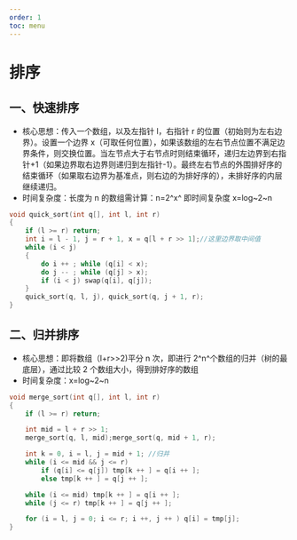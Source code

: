 ```yaml
---
order: 1
toc: menu
---
```


# 排序

## 一、快速排序

- 核心思想：传入一个数组，以及左指针 l，右指针 r 的位置（初始则为左右边界）。设置一个边界 x（可取任何位置），如果该数组的左右节点位置不满足边界条件，则交换位置。当左节点大于右节点时则结束循环，递归左边界到右指针+1（如果边界取右边界则递归到左指针-1）。最终左右节点的外围排好序的结束循环（如果取右边界为基准点，则右边的为排好序的），未排好序的内层继续递归。
- 时间复杂度：长度为 n 的数组需计算：n=2^x^ 即时间复杂度 x=log~2~n

```c
void quick_sort(int q[], int l, int r)
{
    if (l >= r) return;
    int i = l - 1, j = r + 1, x = q[l + r >> 1];//这里边界取中间值
    while (i < j)
    {
        do i ++ ; while (q[i] < x);
        do j -- ; while (q[j] > x);
        if (i < j) swap(q[i], q[j]);
    }
    quick_sort(q, l, j), quick_sort(q, j + 1, r);
}
```

## 二、归并排序

- 核心思想：即将数组（l+r>>2)平分 n 次，即进行 2^n^个数组的归并（树的最底层），通过比较 2 个数组大小，得到排好序的数组
- 时间复杂度：x=log~2~n

```C
void merge_sort(int q[], int l, int r)
{
    if (l >= r) return;

    int mid = l + r >> 1;
    merge_sort(q, l, mid);merge_sort(q, mid + 1, r);

    int k = 0, i = l, j = mid + 1; //归并
    while (i <= mid && j <= r)
        if (q[i] <= q[j]) tmp[k ++ ] = q[i ++ ];
        else tmp[k ++ ] = q[j ++ ];

    while (i <= mid) tmp[k ++ ] = q[i ++ ];
    while (j <= r) tmp[k ++ ] = q[j ++ ];

    for (i = l, j = 0; i <= r; i ++, j ++ ) q[i] = tmp[j];
}
```
